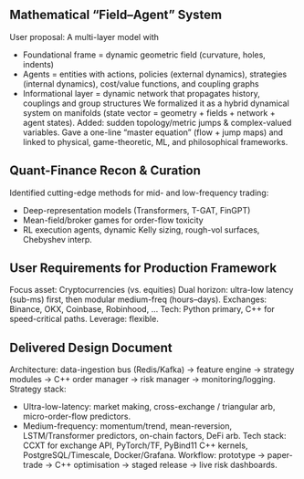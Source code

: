 ## Mathematical “Field–Agent” System
User proposal: A multi-layer model with
- Foundational frame = dynamic geometric field (curvature, holes, indents)
- Agents = entities with actions, policies (external dynamics), strategies (internal dynamics), cost/value functions, and coupling graphs
- Informational layer = dynamic network that propagates history, couplings and group structures
We formalized it as a hybrid dynamical system on manifolds (state vector = geometry + fields + network + agent states).
Added: sudden topology/metric jumps & complex-valued variables.
Gave a one-line “master equation” (flow + jump maps) and linked to physical, game-theoretic, ML, and philosophical frameworks.

## Quant-Finance Recon & Curation
Identified cutting-edge methods for mid- and low-frequency trading:
- Deep-representation models (Transformers, T-GAT, FinGPT)
- Mean-field/broker games for order-flow toxicity
- RL execution agents, dynamic Kelly sizing, rough-vol surfaces, Chebyshev interp.

## User Requirements for Production Framework
Focus asset: Cryptocurrencies (vs. equities)
Dual horizon: ultra-low latency (sub-ms) first, then modular medium-freq (hours–days).
Exchanges: Binance, OKX, Coinbase, Robinhood, ...
Tech: Python primary, C++ for speed-critical paths.
Leverage: flexible.

## Delivered Design Document
Architecture: data-ingestion bus (Redis/Kafka) → feature engine → strategy modules → C++ order manager → risk manager → monitoring/logging.
Strategy stack:
- Ultra-low-latency: market making, cross-exchange / triangular arb, micro-order-flow predictors.
- Medium-frequency: momentum/trend, mean-reversion, LSTM/Transformer predictors, on-chain factors, DeFi arb.
Tech stack: CCXT for exchange API, PyTorch/TF, PyBind11 C++ kernels, PostgreSQL/Timescale, Docker/Grafana.
Workflow: prototype → paper-trade → C++ optimisation → staged release → live risk dashboards.

